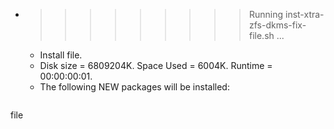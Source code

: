 * >>>>>>>>> Running inst-xtra-zfs-dkms-fix-file.sh ...
  * Install file.
  * Disk size = 6809204K. Space Used = 6004K. Runtime = 00:00:00:01.
  * The following NEW packages will be installed:
  ```bash
file
  ```
